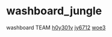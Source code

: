 # washboard_jungle
washboard
TEAM [h0y301v](https://github.com/h0y301v) [jy6712](https://github.com/jy6712) [woe3](https://github.com/woe3) 
